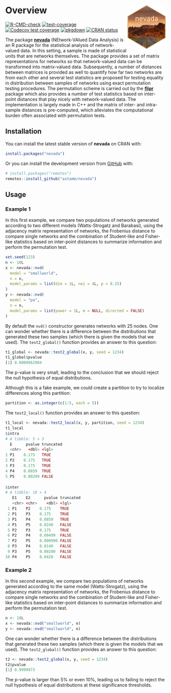 
<!-- README.md is generated from README.Rmd. Please edit that file -->

# Overview <a href='https://astamm.github.io/nevada/'><img src='man/figures/logo.png' align="right" height="139" /></a>

<!-- badges: start -->

[![R-CMD-check](https://github.com/astamm/nevada/actions/workflows/R-CMD-check.yaml/badge.svg)](https://github.com/astamm/nevada/actions/workflows/R-CMD-check.yaml)
[![test-coverage](https://github.com/astamm/nevada/workflows/test-coverage/badge.svg)](https://github.com/astamm/nevada/actions)
[![Codecov test
coverage](https://codecov.io/gh/astamm/nevada/branch/master/graph/badge.svg)](https://app.codecov.io/gh/astamm/nevada?branch=master)
[![pkgdown](https://github.com/astamm/nevada/workflows/pkgdown/badge.svg)](https://github.com/astamm/nevada/actions)
[![CRAN
status](https://www.r-pkg.org/badges/version/nevada)](https://CRAN.R-project.org/package=nevada)
<!-- badges: end -->

The package [**nevada**](https://astamm.github.io/nevada/)
(NEtwork-VAlued Data Analysis) is an R package for the statistical
analysis of network-valued data. In this setting, a sample is made of
statistical units that are networks themselves. The package provides a
set of matrix representations for networks so that network-valued data
can be transformed into matrix-valued data. Subsequently, a number of
distances between matrices is provided as well to quantify how far two
networks are from each other and several test statistics are proposed
for testing equality in distribution between samples of networks using
exact permutation testing procedures. The permutation scheme is carried
out by the [**flipr**](https://lmjl-alea.github.io/flipr/) package which
also provides a number of test statistics based on inter-point distances
that play nicely with network-valued data. The implementation is largely
made in C++ and the matrix of inter- and intra-sample distances is
pre-computed, which alleviates the computational burden often associated
with permutation tests.

## Installation

You can install the latest stable version of **nevada** on CRAN with:

``` r
install.packages("nevada")
```

Or you can install the development version from
[GitHub](https://github.com/) with:

``` r
# install.packages("remotes")
remotes::install_github("astamm/nevada")
```

## Usage

### Example 1

In this first example, we compare two populations of networks generated
according to two different models (Watts-Strogatz and Barabasi), using
the adjacency matrix representation of networks, the Frobenius distance
to compare single networks and the combination of Student-like and
Fisher-like statistics based on inter-point distances to summarize
information and perform the permutation test.

``` r
set.seed(123)
n <- 10L
x <- nevada::nvd(
  model = "smallworld", 
  n = n, 
  model_params = list(dim = 1L, nei = 4L, p = 0.15)
)
y <- nevada::nvd(
  model = "pa", 
  n = n, 
  model_params = list(power = 1L, m = NULL, directed = FALSE)
)
```

By default the `nvd()` constructor generates networks with 25 nodes. One
can wonder whether there is a difference between the distributions that
generated these two samples (which there is given the models that we
used). The `test2_global()` function provides an answer to this
question:

``` r
t1_global <- nevada::test2_global(x, y, seed = 1234)
t1_global$pvalue
[1] 0.0009962984
```

The p-value is very small, leading to the conclusion that we should
reject the null hypothesis of equal distributions.

Although this is a fake example, we could create a partition to try to
localize differences along this partition:

``` r
partition <- as.integer(c(1:5, each = 5))
```

The `test2_local()` function provides an answer to this question:

``` r
t1_local <- nevada::test2_local(x, y, partition, seed = 1234)
t1_local
$intra
# A tibble: 5 × 3
  E      pvalue truncated
  <chr>   <dbl> <lgl>    
1 P1    0.175   TRUE     
2 P2    0.175   TRUE     
3 P3    0.175   TRUE     
4 P4    0.0859  TRUE     
5 P5    0.00299 FALSE    

$inter
# A tibble: 10 × 4
   E1    E2      pvalue truncated
   <chr> <chr>    <dbl> <lgl>    
 1 P1    P2    0.175    TRUE     
 2 P1    P3    0.175    TRUE     
 3 P1    P4    0.0859   TRUE     
 4 P1    P5    0.0240   FALSE    
 5 P2    P3    0.175    TRUE     
 6 P2    P4    0.00499  FALSE    
 7 P2    P5    0.000996 FALSE    
 8 P3    P4    0.0140   FALSE    
 9 P3    P5    0.00200  FALSE    
10 P4    P5    0.0420   FALSE    
```

### Example 2

In this second example, we compare two populations of networks generated
according to the same model (Watts-Strogatz), using the adjacency matrix
representation of networks, the Frobenius distance to compare single
networks and the combination of Student-like and Fisher-like statistics
based on inter-point distances to summarize information and perform the
permutation test.

``` r
n <- 10L
x <- nevada::nvd("smallworld", n)
y <- nevada::nvd("smallworld", n)
```

One can wonder whether there is a difference between the distributions
that generated these two samples (which there is given the models that
we used). The `test2_global()` function provides an answer to this
question:

``` r
t2 <- nevada::test2_global(x, y, seed = 1234)
t2$pvalue
[1] 0.9999973
```

The p-value is larger than 5% or even 10%, leading us to failing to
reject the null hypothesis of equal distributions at these significance
thresholds.
